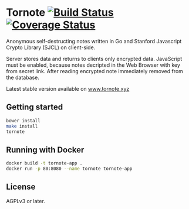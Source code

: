 # Tornote [![Build Status](https://travis-ci.org/osminogin/tornote.svg?branch=master)](https://travis-ci.org/osminogin/tornote) [![Coverage Status](https://coveralls.io/repos/github/osminogin/tornote/badge.svg?branch=master)](https://coveralls.io/github/osminogin/tornote?branch=master)

Anonymous self-destructing notes written in Go and Stanford Javascript Crypto Library (SJCL) on client-side.

Server stores data and returns to clients only encrypted data. JavaScript must be enabled, because notes decripted in the Web Browser with key from secret link. After reading encrypted note immediately removed from the database.    

Latest stable version available on www.tornote.xyz

## Getting started

```bash
bower install
make install
tornote
```

## Running with Docker

```bash
docker build -t tornote-app .
docker run -p 80:8080 --name tornote tornote-app
```

## License

AGPLv3 or later.
